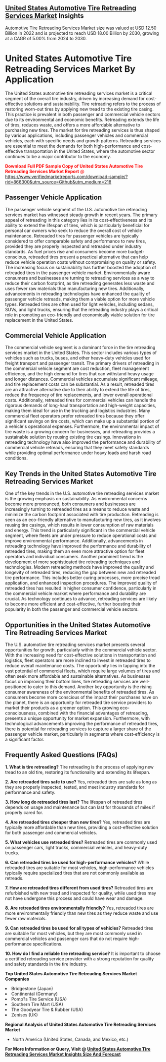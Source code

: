 <h2><a href="https://www.verifiedmarketreports.com/download-sample/?rid=866300&amp;utm_source=Github&amp;utm_medium=218" target="_blank">United States Automotive Tire Retreading Services Market</a> Insights</h2><p>Automotive Tire Retreading Services Market size was valued at USD 12.50 Billion in 2022 and is projected to reach USD 18.00 Billion by 2030, growing at a CAGR of 5.00% from 2024 to 2030.</p><p><h1>United States Automotive Tire Retreading Services Market By Application</h1> <p>The United States automotive tire retreading services market is a critical segment of the overall tire industry, driven by increasing demand for cost-effective solutions and sustainability. Tire retreading refers to the process of restoring worn-out tires by applying new tread to the existing tire casing. This practice is prevalent in both passenger and commercial vehicle sectors due to its environmental and economic benefits. Retreading extends the life of tires, reduces waste, and offers a more affordable alternative to purchasing new tires. The market for tire retreading services is thus shaped by various applications, including passenger vehicles and commercial vehicles, each with specific needs and growth patterns. Retreading services are essential to meet the demands for both high-performance and cost-effective transportation in the United States, where the automotive sector continues to be a major contributor to the economy. <p><span class=""><span style="color: #ff0000;"><strong>Download Full PDF Sample Copy of United States Automotive Tire Retreading Services Market Report</strong> @ </span><a href="https://www.verifiedmarketreports.com/download-sample/?rid=866300&amp;utm_source=Github&amp;utm_medium=218" target="_blank">https://www.verifiedmarketreports.com/download-sample/?rid=866300&amp;utm_source=Github&amp;utm_medium=218</a></span></p> </p> <h2>Passenger Vehicle Application</h2> <p>The passenger vehicle segment of the U.S. automotive tire retreading services market has witnessed steady growth in recent years. The primary appeal of retreading in this category lies in its cost-effectiveness and its ability to extend the lifespan of tires, which is particularly beneficial for personal car owners who seek to reduce the overall cost of vehicle maintenance. Retreaded tires for passenger vehicles are typically considered to offer comparable safety and performance to new tires, provided they are properly inspected and retreaded under industry standards. As fuel prices rise and consumers become more budget-conscious, retreaded tires present a practical alternative that can help reduce vehicle operation costs without compromising on quality or safety. The increasing focus on sustainability has further boosted the adoption of retreaded tires in the passenger vehicle market. Environmentally aware consumers and businesses are turning to retreading services as a way to reduce their carbon footprint, as tire retreading generates less waste and uses fewer raw materials than manufacturing new tires. Additionally, advancements in retreading technologies have enhanced the quality of passenger vehicle retreads, making them a viable option for more vehicle types. Retreaded tires are often used for light vehicles, including sedans, SUVs, and light trucks, ensuring that the retreading industry plays a critical role in promoting an eco-friendly and economically viable solution for tire replacement in the United States. <h2>Commercial Vehicle Application</h2> <p>The commercial vehicle segment is a dominant force in the tire retreading services market in the United States. This sector includes various types of vehicles such as trucks, buses, and other heavy-duty vehicles used for freight transport and passenger transit. The primary drivers of retreading in the commercial vehicle segment are cost reduction, fleet management efficiency, and the high demand for tires that can withstand heavy usage and longer distances. Commercial vehicles accumulate significant mileage, and tire replacement costs can be substantial. As a result, retreaded tires are an attractive alternative due to their ability to extend the life of tires, reduce the frequency of tire replacements, and lower overall operational costs. Additionally, retreaded tires for commercial vehicles can handle the rigorous demands of long-haul transportation and high-weight capacities, making them ideal for use in the trucking and logistics industries. Many commercial fleet operators prefer retreaded tires because they offer significant savings on tire costs, which can make up a substantial portion of a vehicle's operational expenses. Furthermore, the environmental impact of tire waste is a growing concern for businesses, and retreading provides a sustainable solution by reusing existing tire casings. Innovations in retreading technology have also improved the performance and durability of commercial vehicle retreads, ensuring that they meet safety standards while providing optimal performance under heavy loads and harsh road conditions. <h2>Key Trends in the United States Automotive Tire Retreading Services Market</h2> <p>One of the key trends in the U.S. automotive tire retreading services market is the growing emphasis on sustainability. As environmental concerns become more pronounced, both consumers and businesses are increasingly turning to retreaded tires as a means to reduce waste and minimize the carbon footprint associated with tire production. Retreading is seen as an eco-friendly alternative to manufacturing new tires, as it involves reusing tire casings, which results in lower consumption of raw materials and energy. This trend is particularly significant in the commercial vehicle segment, where fleets are under pressure to reduce operational costs and improve environmental performance. Additionally, advancements in retreading technology have improved the performance and durability of retreaded tires, making them an even more attractive option for fleet operators and individual consumers. Another prominent trend is the development of more sophisticated tire retreading techniques and technologies. Modern retreading methods have improved the quality and longevity of retreaded tires, reducing the gap between new and retreaded tire performance. This includes better curing processes, more precise tread application, and enhanced inspection procedures. The improved quality of retreaded tires has resulted in higher consumer confidence, particularly in the commercial vehicle market where performance and durability are crucial. As technology continues to advance, retreading services are likely to become more efficient and cost-effective, further boosting their popularity in both the passenger and commercial vehicle sectors. <h2>Opportunities in the United States Automotive Tire Retreading Services Market</h2> <p>The U.S. automotive tire retreading services market presents several opportunities for growth, particularly within the commercial vehicle sector. With the increasing need for cost-effective solutions in transportation and logistics, fleet operators are more inclined to invest in retreaded tires to reduce overall maintenance costs. The opportunity lies in tapping into the vast potential of commercial fleets, which require large volumes of tires and often seek more affordable and sustainable alternatives. As businesses focus on improving their bottom lines, tire retreading services are well-positioned to cater to this demand. Another key opportunity is the rising consumer awareness of the environmental benefits of retreaded tires. As consumers become more conscious of the impact their purchases have on the planet, there is an opportunity for retreaded tire service providers to market their products as a greener option. This growing eco-consciousness, combined with the financial advantages of retreading, presents a unique opportunity for market expansion. Furthermore, with technological advancements improving the performance of retreaded tires, there is potential for retreading services to capture a larger share of the passenger vehicle market, particularly in segments where cost-efficiency is a significant factor. <h2>Frequently Asked Questions (FAQs)</h2> <p><strong>1. What is tire retreading?</strong> Tire retreading is the process of applying new tread to an old tire, restoring its functionality and extending its lifespan.</p> <p><strong>2. Are retreaded tires safe to use?</strong> Yes, retreaded tires are safe as long as they are properly inspected, tested, and meet industry standards for performance and safety.</p> <p><strong>3. How long do retreaded tires last?</strong> The lifespan of retreaded tires depends on usage and maintenance but can last for thousands of miles if properly cared for.</p> <p><strong>4. Are retreaded tires cheaper than new tires?</strong> Yes, retreaded tires are typically more affordable than new tires, providing a cost-effective solution for both passenger and commercial vehicles.</p> <p><strong>5. What vehicles use retreaded tires?</strong> Retreaded tires are commonly used on passenger cars, light trucks, commercial vehicles, and heavy-duty trucks.</p> <p><strong>6. Can retreaded tires be used for high-performance vehicles?</strong> While retreaded tires are suitable for most vehicles, high-performance vehicles typically require specialized tires that are not commonly available as retreads.</p> <p><strong>7. How are retreaded tires different from used tires?</strong> Retreaded tires are refurbished with new tread and inspected for quality, while used tires may not have undergone this process and could have wear and damage.</p> <p><strong>8. Are retreaded tires environmentally friendly?</strong> Yes, retreaded tires are more environmentally friendly than new tires as they reduce waste and use fewer raw materials.</p> <p><strong>9. Can retreaded tires be used for all types of vehicles?</strong> Retreaded tires are suitable for most vehicles, but they are most commonly used in commercial vehicles and passenger cars that do not require high-performance specifications.</p> <p><strong>10. How do I find a reliable tire retreading service?</strong> It is important to choose a certified retreading service provider with a strong reputation for quality and safety standards in the tire industry.</p> </p><p><strong>Top United States Automotive Tire Retreading Services Market Companies</strong></p><div data-test-id=""><p><li>Bridgestone (Japan)</li><li> Continental (Germany)</li><li> Pomp?s Tire Service (USA)</li><li> Southern Tire Mart (USA)</li><li> The Goodyear Tire & Rubber (USA)</li><li> Zenises (UK)</li></p><div><strong>Regional Analysis of&nbsp;United States Automotive Tire Retreading Services Market</strong></div><ul><li dir="ltr"><p dir="ltr">North America&nbsp;(United States, Canada, and Mexico, etc.)</p></li></ul><p><strong>For More Information or Query, Visit @&nbsp;</strong><strong><a href="https://www.verifiedmarketreports.com/product/automotive-tire-retreading-services-market/?utm_source=Github&amp;utm_medium=218" target="_blank">United States Automotive Tire Retreading Services Market Insights Size And Forecast</a></strong></p></div>
